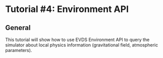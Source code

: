 Tutorial #4: Environment API
================================================================================

General
--------------------------------------------------------------------------------
This tutorial will show how to use EVDS Environment API to query the simulator
about local physics information (gravitational field, atmospheric parameters).
